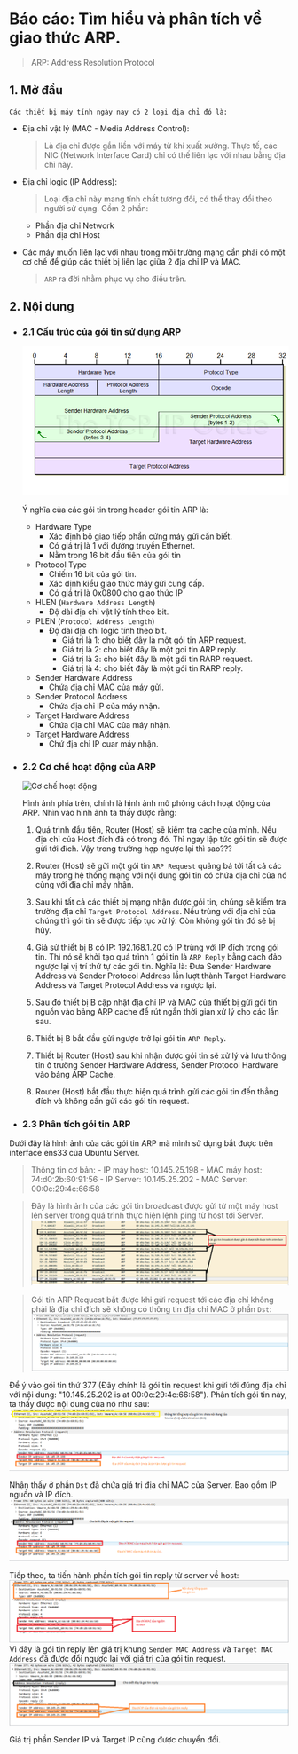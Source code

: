 # Báo cáo: Tìm hiểu và phân tích về giao thức ARP.

> ARP: Address Resolution Protocol




## 1. Mở đầu
    Các thiết bị máy tính ngày nay có 2 loại địa chỉ đó là:
- Địa chỉ vật lý (MAC - Media Address Control):
    > Là địa chỉ được gắn liền với máy từ khi xuất xưởng.
    > Thực tế, các NIC (Network Interface Card) chỉ có thế liên lạc với nhau bằng địa chỉ này.

- Địa chỉ logic (IP Address):
	> Loại địa chỉ này mang tính chất tương đối, có thể thay đổi theo người sử dụng.
	> Gồm 2 phần:
	- Phần địa chỉ Network
	- Phần địa chỉ Host

- Các máy muốn liên lạc với nhau trong môi trường mạng cần phải có một cơ chế để giúp các thiết bị liên lạc giữa 2 địa chỉ IP và MAC.
	> `ARP` ra đời nhằm phục vụ cho điều trên.


## 2. Nội dung

- ### 2.1 Cấu trúc của gói tin sử dụng ARP
	![Cấu trúc ARP](Pictures/ARP/cautruc.png)

    Ý nghĩa của các gói tin trong header gói tin ARP là:
    - Hardware Type
        + Xác định bộ giao tiếp phần cứng máy gửi cần biết.
	    + Có giá trị là 1 với đường truyền Ethernet.
	    + Nằm trong 16 bit đầu tiên của gói tin
    - Protocol Type
    	+ Chiếm 16 bit của gói tin.
        + Xác định kiểu giao thức máy gửi cung cấp.
        + Có giá trị là 0x0800 cho giao thức IP
    - HLEN (`Hardware Address Length`)
    	+ Độ dài địa chỉ vật lý tính theo bit.
    - PLEN (`Protocol Address Length`)
    	+ Độ dài địa chỉ logic tính theo bit.
    		- Giá trị là 1: cho biết đây là một gói tin ARP request.
    		- Giá trị là 2: cho biết đây là một goi tin ARP reply.
    		- Giá trị là 3: cho biết đây là một gói tin RARP request.
    		- Giá trị là 4: cho biết đây là một gói tin RARP reply.
    - Sender Hardware Address
    	+ Chứa địa chỉ MAC của máy gửi.
    - Sender Protocol Address
    	+ Chứa địa chỉ IP của máy nhận.
	- Target Hardware Address
		+ Chứa địa chỉ MAC của máy nhận.
	- Target Hardware Address
		+ Chứ địa chỉ IP cuar máy nhận.

- ### 2.2 Cơ chế hoạt động của ARP

	![Cơ chế hoạt động](Pictures/ARP/lookup.png)

	Hình ảnh phía trên, chính là hình ảnh mô phỏng cách hoạt động của ARP.
	Nhìn vào hình ảnh ta thấy được rằng:

	1. Quá trình đầu tiên, Router (Host) sẽ kiểm tra cache của mình. Nếu địa chỉ của Host đích đã có trong đó. Thì ngay lập tức gói tin sẽ được gửi tới đích.
	Vậy trong trường hợp ngược lại thì sao???

	2. Router (Host) sẽ gửi một gói tin `ARP Request` quảng bá tới tất cả các máy trong hệ thống mạng với nội dung gói tin có chứa địa chỉ của nó cùng với địa chỉ máy nhận.

	3. Sau khi tất cả các thiết bị mạng nhận được gói tin, chúng sẽ kiểm tra trường địa chỉ `Target Protocol Address`. Nếu trùng với địa chỉ của chúng thì gói tin sẽ được tiếp tục xử lý. Còn không gói tin đó sẽ bị hủy.

	4. Giả sử thiết bị B có IP: 192.168.1.20 có IP trùng với IP đích trong gói tin. Thì nó sẽ khởi tạo quá trình 1 gói tin là `ARP Reply` bằng cách đảo ngược lại vị trí thứ tự các gói tin. Nghĩa là:
		Đưa Sender Hardware Address và Sender Protocol Address lần lượt thành Target Hardware Address và Target Protocol Address và ngược lại.

	5. Sau đó thiết bị B cập nhật địa chỉ IP và MAC của thiết bị gửi gói tin nguồn vào bảng ARP cache để rút ngắn thời gian xử lý cho các lần sau.

	6. Thiết bị B bắt đầu gửi ngược trở lại gói tin `ARP Reply`.

	7. Thiết bị Router (Host) sau khi nhận được gói tin sẽ xử lý và lưu thông tin ở trường Sender Hardware Address, Sender Protocol Hardware vào bảng ARP Cache.

	8. Router (Host) bắt đầu thực hiện quá trình gửi các gói tin đến thẳng đích và không cần gửi các gói tin request.

- ### 2.3 Phân tích gói tin ARP

Dưới đây là hình ảnh của các gói tin ARP mà mình sử dụng bắt được trên interface ens33 của Ubuntu Server.

> Thông tin cơ bản:
    - IP máy host: 10.145.25.198
	- MAC máy host: 74:d0:2b:60:91:56
	- IP Server: 10.145.25.202
	- MAC Server: 00:0c:29:4c:66:58


> Đây là hình ảnh của các gói tin broadcast được gửi từ một máy host lên server trong quá trình thực hiện lệnh ping từ host tới Server.
	![Các gói tin broadcast](Pictures/ARP/arp_broadcast.png)

> Gói tin ARP Request bắt được khi gửi request tới các địa chỉ không phải là địa chỉ đích sẽ không có thông tin địa chỉ MAC ở phần `Dst`:
	![Các gói tin broadcast](Pictures/ARP/arp_broadcast1.png)

Để ý vào gói tin thứ 377 (Đây chính là gói tin request khi gửi tới đúng địa chỉ với nội dung: "10.145.25.202 is at 00:0c:29:4c:66:58"). Phân tích gói tin này, ta thấy được nội dung của nó như sau:
	![Hình ảnh gói tin request](Pictures/ARP/arp_request.png)

Nhận thấy ở phần `Dst` đã chứa giá trị địa chỉ MAC của Server. Bao gồm IP nguồn và IP đích.
	![Hình ảnh gói tin request](Pictures/ARP/arp_request1.png)

Tiếp theo, ta tiến hành phần tích gói tin reply từ server về host:
	![Hình ảnh gói tin reply](Pictures/ARP/arp_reply.png)
Vì đây là gói tin reply lên giá trị khung `Sender MAC Address` và `Target MAC Address` đã được đổi ngược lại với giá trị của gói tin request.
	![Hình ảnh gói tin reply](Pictures/ARP/arp_reply1.png)

Giá trị phần Sender IP và Target IP cũng được chuyển đổi.
